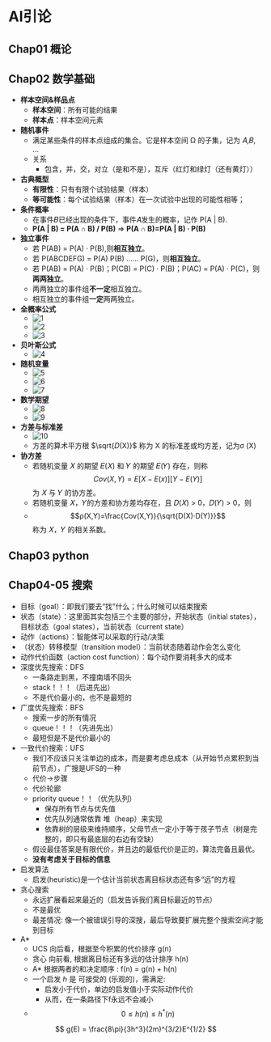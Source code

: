 # AI引论

## Chap01 概论

## Chap02 数学基础

- **样本空间&样品点**
  - **样本空间**：所有可能的结果
  - **样本点**：样本空间元素
- **随机事件**
  - 满足某些条件的样本点组成的集合。它是样本空间 Ω 的子集，记为 𝐴,𝐵, ...
  - 关系
    - 包含，并，交，对立（是和不是），互斥（红灯和绿灯（还有黄灯））
- **古典概型**
  - **有限性**：只有有限个试验结果（样本）
  - **等可能性**：每个试验结果（样本）在一次试验中出现的可能性相等；
- **条件概率**
  - 在事件𝐵已经出现的条件下，事件𝐴发生的概率，记作 P(A | B).
  - **P(A | B) = P(A ∩ B) / P(B)** => **P(A ∩ B)=P(A | B) · P(B)**
- **独立事件**
  - 若 P(AB) = P(A) · P(B),则**相互独立**。
  - 若 P(ABCDEFG) = P(A) P(B) …… P(G)，则**相互独立**。
  - 若 P(AB) = P(A) · P(B)；P(CB) = P(C) · P(B)；P(AC) = P(A) · P(C)，则**两两独立**。
  - 两两独立的事件组**不一定**相互独立。
  - 相互独立的事件组**一定**两两独立。
- **全概率公式**
  - ![1](https://pic.imgdb.cn/item/63f71c5ff144a010073f3d26.jpg)
  - ![2](https://pic.imgdb.cn/item/63f71c82f144a010073f73f4.jpg)
  - ![3](https://pic.imgdb.cn/item/63f71cd1f144a010073ff0c5.jpg)
- **贝叶斯公式**
  - ![4](https://pic.imgdb.cn/item/63f72553f144a010074e3223.jpg)
- **随机变量**
  - ![5](https://pic.imgdb.cn/item/63f751c8f144a0100797e05b.jpg)
  - ![6](https://pic.imgdb.cn/item/63f751f2f144a01007981ade.jpg)
  - ![7](https://pic.imgdb.cn/item/63f7520af144a01007983a5b.jpg)
- **数学期望**
  - ![8](https://pic.imgdb.cn/item/63f75234f144a0100798720b.jpg)
  - ![9](https://pic.imgdb.cn/item/63f7524bf144a01007989334.jpg)
- **方差与标准差**
  - ![10](https://pic.imgdb.cn/item/63f7525ff144a0100798b02d.jpg)
  - 方差的算术平方根 $\sqrt{𝐷(X)}$ 称为 X 的标准差或均方差，记为σ (X)
- **协方差**
  - 若随机变量 𝑋 的期望 𝐸(𝑋) 和 𝑌 的期望 𝐸(𝑌) 存在，则称
$$Cov(X,Y)=E{[X-E(x)][Y-E(Y)]}$$为 𝑋 与 𝑌 的协方差。
  - 若随机变量 𝑋，𝑌的方差和协方差均存在，且 𝐷(𝑋) > 0，𝐷(𝑌) > 0，则
  - $$ρ(X,Y)=\frac{Cov(X,Y)}{\sqrt{D(X)·D(Y)}}$$称为 𝑋，𝑌 的相关系数。

## Chap03 python

## Chap04-05 搜索

- 目标（goal）：即我们要去“找”什么；什么时候可以结束搜索
- 状态（state）：这里面其实包括三个主要的部分，开始状态（initial states），目标状态（goal states），当前状态（current state）
- 动作（actions）：智能体可以采取的行动/决策
- （状态）转移模型（transition model）：当前状态随着动作会怎么变化
- 动作代价函数（action cost function）：每个动作要消耗多大的成本
- 深度优先搜索：DFS
  - 一条路走到黑，不撞南墙不回头
  - stack！！！（后进先出）
  - 不是代价最小的，也不是最短的
- 广度优先搜索：BFS
  - 搜索一步的所有情况
  - queue！！！（先进先出）
  - 最短但是不是代价最小的
- 一致代价搜索：UFS
  - 我们不应该只关注单边的成本，而是要考虑总成本（从开始节点累积到当前节点），广搜是UFS的一种
  - 代价->步骤
  - 代价轮廊
  - priority queue！！（优先队列）
    - 保存所有节点与优先值
    - 优先队列通常依靠 堆（heap）来实现
    - 依靠树的层级来维持顺序，父母节点一定小于等于孩子节点（树是完整的，即只有最底层的右边有空缺）
  - 假设最佳答案是有限代价，并且边的最低代价是正的，算法完备且最优。
  - **没有考虑关于目标的信息**
- 启发算法
  - 启发(heuristic)是一个估计当前状态离目标状态还有多“远”的方程
- 贪心搜索
  - 永远扩展看起来最近的（启发告诉我们离目标最近的节点）
  - 不是最优
  - 最差情况: 像一个被错误引导的深搜，最后导致要扩展完整个搜索空间才能到目标
- A*
  - UCS 向后看，根据至今积累的代价排序 g(n)
  - 贪心 向前看, 根据离目标还有多远的估计排序 h(n)
  - A* 根据两者的和决定顺序 : f(n) = g(n) + h(n)
  - 一个启发 ℎ 是 可接受的 (乐观的)，需满足:
    - 启发小于代价，单边的启发值小于实际动作代价
    - 从而，在一条路径下f永远不会减小
  - $$ 0≤h(n)≤h^*(n)$$

$$ g(E) = \frac{8\pi}{3h^3}(2m)^{3/2}E^{1/2} $$

## 